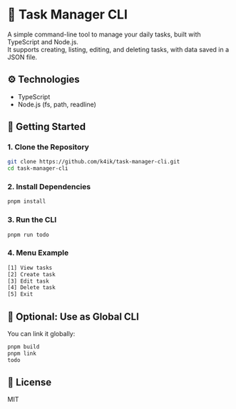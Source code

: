# 📝 Task Manager CLI

A simple command-line tool to manage your daily tasks, built with TypeScript and Node.js.  
It supports creating, listing, editing, and deleting tasks, with data saved in a JSON file.

## ⚙️ Technologies

- TypeScript
- Node.js (fs, path, readline)

## 🚀 Getting Started

### 1. Clone the Repository

```bash
git clone https://github.com/k4ik/task-manager-cli.git
cd task-manager-cli
```
### 2. Install Dependencies
```bash
pnpm install
```

### 3. Run the CLI
```bash
pnpm run todo
```

### 4. Menu Example
```bash
[1] View tasks
[2] Create task
[3] Edit task
[4] Delete task
[5] Exit
```

## 🔧 Optional: Use as Global CLI
You can link it globally:

```bash
pnpm build
pnpm link
todo
```

## 📄 License
MIT 